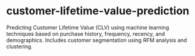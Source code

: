 # customer-lifetime-value-prediction
Predicting Customer Lifetime Value (CLV) using machine learning techniques based on purchase history, frequency, recency, and demographics. Includes customer segmentation using RFM analysis and clustering.

